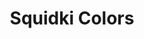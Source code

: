 ---
slug: squidki-colors
title: Squidki Colors
description: "Squidki Colors is an exciting online game. Play for free directly in your browser!"
icon: /images/new_mods/Sprunki Colors.png
url: https://wowtbc.net/sprunkin/sprunki-colors/index.html
previewImage: /images/new_mods/Sprunki Colors.png
type: new mods

# SEO配置
seo:
  title: "Squidki Colors - Play Free Online Game | Fun Browser Games"
  description: "Squidki Colors - Play this fun online game for free in your browser. No download required!"
  ogImage: "/images/new_mods/Sprunki Colors.png"
  keywords: "squidki-colors, online game, browser game, free game, new mods game, play online"

videoUrls:
  - https://www.youtube.com/embed/example1
  - https://www.youtube.com/embed/example2

whyPlay:
  title: "Why Play Squidki Colors?"
  items:
    - "Immersive Gameplay: Squidki Colors offers an engaging and immersive gaming experience that will keep you entertained for hours"
    - "Challenging Levels: Test your skills with increasingly difficult challenges and obstacles"
    - "Beautiful Graphics: Enjoy stunning visuals and smooth animations that bring the game world to life"
    - "Regular Updates: New content and features are added regularly to keep the game fresh and exciting"
    - "Free to Play: Experience all the fun without spending a penny"
    - "Community Features: Connect with other players, share strategies, and compete for high scores"
    - "Cross-Platform: Play on any device with a web browser, no downloads required"

features:
  title: "Key Features of Squidki Colors"
  image: "/images/new_mods/Sprunki Colors.png"
  items:
    - "Intuitive Controls: Easy to learn controls make Squidki Colors accessible for players of all skill levels"
    - "Multiple Game Modes: Enjoy various gameplay options that provide different challenges and experiences"
    - "Character Customization: Personalize your gaming experience with unique characters and items"
    - "Achievement System: Complete special tasks to earn rewards and recognition"
    - "Leaderboards: Compete with players worldwide and see who can achieve the highest scores"

characteristics:
  title: "Game Characteristics"
  image: "/images/new_mods/Sprunki Colors.png"
  items:
    - "Genre: New mods game with elements of strategy and skill"
    - "Difficulty: Suitable for both casual gamers and those seeking a challenge"
    - "Play Time: Quick sessions or extended gameplay, depending on your preference"
    - "Art Style: Vibrant and engaging visuals that enhance the gaming experience"
    - "Sound Design: Immersive audio that complements the gameplay perfectly"

info: "Squidki Colors is an exciting online game that offers players a unique and engaging gaming experience. With its intuitive controls, stunning visuals, and challenging gameplay, Squidki Colors provides hours of entertainment for players of all ages and skill levels. Whether you're looking for a quick gaming session during a break or an extended play session, Squidki Colors delivers an immersive experience that will keep you coming back for more. The game features multiple levels of increasing difficulty, ensuring that players are constantly challenged as they progress. With regular updates adding new content and features, Squidki Colors remains fresh and exciting, providing endless entertainment options for its growing community of players."

howToPlayIntro: "Welcome to Squidki Colors! This guide will walk you through the basics and help you master the game. Whether you're a beginner or looking to improve your skills, these tips and instructions will enhance your gaming experience."

howToPlaySteps:
  - title: "Getting Started"
    description: "Begin your Squidki Colors adventure by familiarizing yourself with the controls. Use your keyboard or mouse to navigate through the game interface. The tutorial will guide you through the basic mechanics and help you understand the objectives."
  - title: "Understanding the Objectives"
    description: "In Squidki Colors, your main goal is to progress through levels by completing specific objectives. Each level presents unique challenges that require different strategies and approaches."
  - title: "Mastering the Controls"
    description: "Practice using the controls to improve your precision and reaction time. Squidki Colors requires quick reflexes and strategic thinking to overcome obstacles and defeat opponents."
  - title: "Utilizing Power-ups"
    description: "Collect power-ups throughout the game to enhance your abilities and overcome difficult challenges. Each power-up offers unique advantages that can be crucial for success."
  - title: "Developing Strategies"
    description: "As you progress in Squidki Colors, develop effective strategies for different scenarios. Analyze patterns, anticipate challenges, and adapt your approach to maximize your performance."

faq:
  title: "Frequently Asked Questions about Squidki Colors"
  items:
    - question: "Is Squidki Colors free to play?"
      answer: "Yes, Squidki Colors is completely free to play directly in your web browser. No downloads or purchases are required to enjoy the full game experience."
    - question: "Can I play Squidki Colors on mobile devices?"
      answer: "Yes, Squidki Colors is optimized for both desktop and mobile play. You can enjoy the game on any device with a web browser and internet connection."
    - question: "Are there any in-game purchases?"
      answer: "While Squidki Colors is free to play, there may be optional in-game purchases available for cosmetic items or additional features that don't affect core gameplay."
    - question: "How often is Squidki Colors updated?"
      answer: "The developers regularly update Squidki Colors with new content, features, and improvements based on player feedback and game performance."
    - question: "Can I play Squidki Colors offline?"
      answer: "Currently, Squidki Colors requires an internet connection to play as it's a browser-based online game."
    - question: "Is Squidki Colors suitable for children?"
      answer: "Yes, Squidki Colors is designed to be family-friendly and suitable for players of all ages."
    - question: "How do I report bugs or issues?"
      answer: "If you encounter any problems while playing Squidki Colors, you can report them through the game's support page or contact the developers directly through their website."
    - question: "Still Have Questions?"
      answer: "If you have additional questions about Squidki Colors that aren't covered in this FAQ, please visit our support center or contact our customer service team for assistance."
---